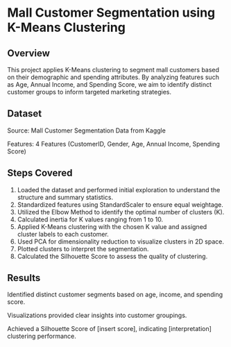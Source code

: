 # Mall Customer Segmentation using K-Means Clustering

## Overview
This project applies K-Means clustering to segment mall customers based on their demographic and spending attributes. By analyzing features such as Age, Annual Income, and Spending Score, we aim to identify distinct customer groups to inform targeted marketing strategies.

## Dataset
Source: Mall Customer Segmentation Data from Kaggle

Features: 4 Features (CustomerID, Gender, Age, Annual Income, Spending Score)

## Steps Covered
1. Loaded the dataset and performed initial exploration to understand the structure and summary statistics.
2. Standardized features using StandardScaler to ensure equal weightage.
3. Utilized the Elbow Method to identify the optimal number of clusters (K).
4. Calculated inertia for K values ranging from 1 to 10.
5. Applied K-Means clustering with the chosen K value and assigned cluster labels to each customer.
6. Used PCA for dimensionality reduction to visualize clusters in 2D space.
7. Plotted clusters to interpret the segmentation.
8. Calculated the Silhouette Score to assess the quality of clustering.


## Results
Identified distinct customer segments based on age, income, and spending score.

Visualizations provided clear insights into customer groupings.

Achieved a Silhouette Score of [insert score], indicating [interpretation] clustering performance.
